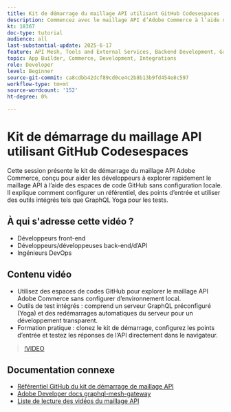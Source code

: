 ```yaml
---
title: Kit de démarrage du maillage API utilisant GitHub Codesespaces
description: Commencez avec le maillage API d’Adobe Commerce à l’aide d’un kit de démarrage basé sur GitHub (aucune configuration locale requise).
kt: 18367
doc-type: tutorial
audience: all
last-substantial-update: 2025-6-17
feature: API Mesh, Tools and External Services, Backend Development, GraphQL, Storefront
topic: App Builder, Commerce, Development, Integrations
role: Developer
level: Beginner
source-git-commit: ca8cdbb42dcf89cd0ce4c2b8b13b9fd454e8c597
workflow-type: tm+mt
source-wordcount: '152'
ht-degree: 0%

---
```



# Kit de démarrage du maillage API utilisant GitHub Codesespaces

Cette session présente le kit de démarrage du maillage API Adobe Commerce, conçu pour aider les développeurs à explorer rapidement le maillage API à l’aide des espaces de code GitHub sans configuration locale. Il explique comment configurer un référentiel, des points d’entrée et utiliser des outils intégrés tels que GraphQL Yoga pour les tests.

## À qui s&#39;adresse cette vidéo ?

* Développeurs front-end
* Développeurs/développeuses back-end/d’API
* Ingénieurs DevOps

## Contenu vidéo

* Utilisez des espaces de codes GitHub pour explorer le maillage API Adobe Commerce sans configurer d’environnement local.
* Outils de test intégrés : comprend un serveur GraphQL préconfiguré (Yoga) et des redémarrages automatiques du serveur pour un développement transparent.
* Formation pratique : clonez le kit de démarrage, configurez les points d’entrée et testez les réponses de l’API directement dans le navigateur.

>[!VIDEO](https://video.tv.adobe.com/v/3464017?learn=on&enablevpops)

## Documentation connexe

* [Référentiel GitHub du kit de démarrage de maillage API](https://github.com/adobe-commerce/api-mesh-starter-kit)
* [Adobe Developer docs graphql-mesh-gateway](https://developer.adobe.com/graphql-mesh-gateway/)
* [Liste de lecture des vidéos du maillage API](https://experienceleague.adobe.com/fr/playlists/commerce-get-started-app-builder-and-api-mesh)
